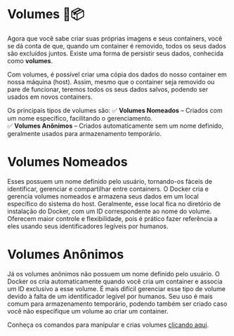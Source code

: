 # Volumes 💾📦

Agora que você sabe criar suas próprias imagens e seus containers, você se dá conta de que, quando um container é removido, todos os seus dados são excluídos juntos. Existe uma forma de persistir seus dados, conhecida como **volumes**.

Com volumes, é possível criar uma cópia dos dados do nosso container em nossa máquina (host). Assim, mesmo que o container seja removido ou pare de funcionar, teremos todos os seus dados salvos, podendo ser usados em novos containers.

Os principais tipos de volumes são:
✅ **Volumes Nomeados** – Criados com um nome específico, facilitando o gerenciamento.  
✅ **Volumes Anônimos** – Criados automaticamente sem um nome definido, geralmente usados para armazenamento temporário.

# Volumes Nomeados  
Esses possuem um nome definido pelo usuário, tornando-os fáceis de identificar, gerenciar e compartilhar entre containers. O Docker cria e gerencia volumes nomeados e armazena seus dados em um local específico do sistema do host. Geralmente, esse local fica no diretório de instalação do Docker, com um ID correspondente ao nome do volume. Oferecem maior controle e flexibilidade, pois é prático fazer referência a eles usando seus identificadores legíveis por humanos.

# Volumes Anônimos  
Já os volumes anônimos não possuem um nome definido pelo usuário. O Docker os cria automaticamente quando você cria um container e associa um ID exclusivo a esse volume. É mais difícil gerenciar esse tipo de volume devido à falta de um identificador legível por humanos. Seu uso é mais comum para armazenamento temporário, podendo também ser criado caso você não especifique um volume ao criar um container.

Conheça os comandos para manipular e crias volumes [clicando aqui](./commands.md).